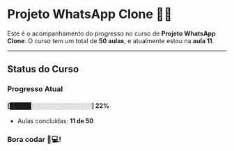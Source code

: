 # **Projeto WhatsApp Clone** 📱📞

Este é o acompanhamento do progresso no curso de **Projeto WhatsApp Clone**. O curso tem um total de **50 aulas**, e atualmente estou na **aula 11**.

---

## **Status do Curso**

### Progresso Atual  
#### [█████░░░░░░░░░░░░░░] **22%**  
- Aulas concluídas: **11 de 50**  

### Bora codar 🚀💻!


